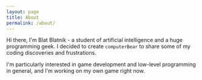 ```yaml
---
layout: page
title: About
permalink: /about/
---
```


Hi there, I'm Blat Blatnik - a student of artificial intelligence and a huge programming geek. I decided to create `computerBear` to share some of my coding discoveries and frustrations. 

I'm particularly interested in game development and low-level programming in general, and I'm working on my own game right now.